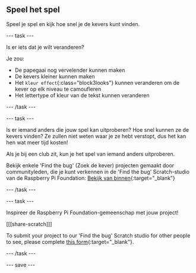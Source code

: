 ## Speel het spel

Speel je spel en kijk hoe snel je de kevers kunt vinden.

--- task ---

Is er iets dat je wilt veranderen?

Je zou:
- De papegaai nog vervelender kunnen maken
- De kevers kleiner kunnen maken
- Het `kleur effect`{:class="block3looks"} kunnen veranderen om de kever op elk niveau te camoufleren
- Het lettertype of kleur van de tekst kunnen veranderen

--- /task ---

--- task ---

Is er iemand anders die jouw spel kan uitproberen? Hoe snel kunnen ze de kevers vinden? Ze zullen niet weten waar je ze hebt verstopt, dus het kan hen wat meer tijd kosten!

Als je bij een club zit, kun je het spel van iemand anders uitproberen.

Bekijk enkele 'Find the bug' (Zoek de kever) projecten gemaakt door communityleden, die je kunt verkennen in de 'Find the bug' Scratch-studio van de Raspberry Pi Foundation: [Bekijk van binnen](https://scratch.mit.edu/studios/29005236/){:target="_blank"}

--- /task ---

--- task ---

Inspireer de Raspberry Pi Foundation-gemeenschap met jouw project!

[[[share-scratch]]]

To submit your project to our 'Find the bug' Scratch studio for other people to see, please complete [this form](https://form.raspberrypi.org/f/community-project-submissions){:target="_blank"}.

--- /task ---

--- save ---

